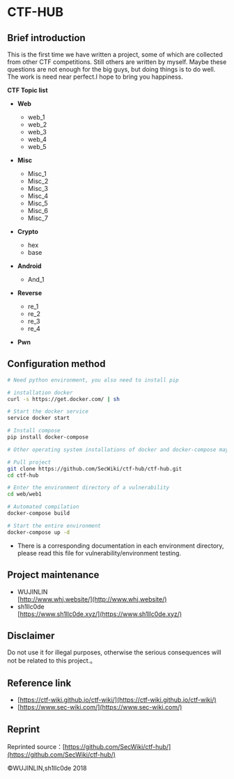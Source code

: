 # CTF-HUB #
## Brief introduction ##
This is the first time we have written a project, some of which are collected from other CTF competitions. Still others are written by myself. Maybe these questions are not enough for the big guys, but doing things is to do well. The work is need near perfect.I hope to bring you happiness.  

**CTF Topic list**

- **Web**
	- web_1
	- web_2
	- web_3
	- web_4
	- web_5
- **Misc**
	- Misc_1
	- Misc_2
	- Misc_3
	- Misc_4
	- Misc_5
	- Misc_6
	- Misc_7
- **Crypto**
	 - hex
	 - base

- **Android**
	 - And_1
- **Reverse**
	- re_1
	- re_2
	- re_3
	- re_4
- **Pwn**

## Configuration method ##
```bash
# Need python environment, you also need to install pip

# installation docker
curl -s https://get.docker.com/ | sh

# Start the docker service
service docker start

# Install compose
pip install docker-compose 

# Other operating system installations of docker and docker-compose may be slightly different, please read the Docker documentation for installation.

# Pull project
git clone https://github.com/SecWiki/ctf-hub/ctf-hub.git
cd ctf-hub

# Enter the environment directory of a vulnerability
cd web/web1

# Automated compilation
docker-compose build

# Start the entire environment
docker-compose up -d
```
 - There is a corresponding documentation in each environment directory, please read this file for vulnerability/environment testing.

## Project maintenance ##
- WUJINLIN  
[http://www.whj.website/](http://www.whj.website/)
- sh1llc0de  
[https://www.sh1llc0de.xyz/](https://www.sh1llc0de.xyz/)
## Disclaimer ##
Do not use it for illegal purposes, otherwise the serious consequences will not be related to this project.。

## Reference link ##
 - [https://ctf-wiki.github.io/ctf-wiki/](https://ctf-wiki.github.io/ctf-wiki/)  
 - [https://www.sec-wiki.com/](https://www.sec-wiki.com/)
 
## Reprint ##
Reprinted source：[https://github.com/SecWiki/ctf-hub/](https://github.com/SecWiki/ctf-hub/)

©WUJINLIN,sh1llc0de 2018
